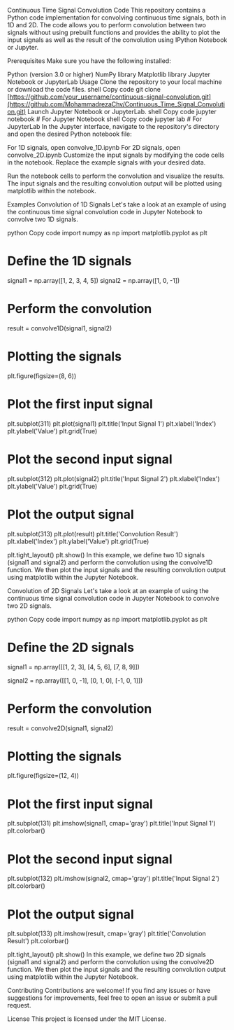 Continuous Time Signal Convolution Code
This repository contains a Python code implementation for convolving continuous time signals, both in 1D and 2D. The code allows you to perform convolution between two signals without using prebuilt functions and provides the ability to plot the input signals as well as the result of the convolution using IPython Notebook or Jupyter.

Prerequisites
Make sure you have the following installed:

Python (version 3.0 or higher)
NumPy library
Matplotlib library
Jupyter Notebook or JupyterLab
Usage
Clone the repository to your local machine or download the code files.
shell
Copy code
git clone [https://github.com/your_username/continuous-signal-convolution.git](https://github.com/MohammadrezaChv/Continuous_Time_Signal_Convolution.git)
Launch Jupyter Notebook or JupyterLab.
shell
Copy code
jupyter notebook  # For Jupyter Notebook
shell
Copy code
jupyter lab  # For JupyterLab
In the Jupyter interface, navigate to the repository's directory and open the desired Python notebook file:

For 1D signals, open convolve_1D.ipynb
For 2D signals, open convolve_2D.ipynb
Customize the input signals by modifying the code cells in the notebook. Replace the example signals with your desired data.

Run the notebook cells to perform the convolution and visualize the results. The input signals and the resulting convolution output will be plotted using matplotlib within the notebook.

Examples
Convolution of 1D Signals
Let's take a look at an example of using the continuous time signal convolution code in Jupyter Notebook to convolve two 1D signals.

python
Copy code
import numpy as np
import matplotlib.pyplot as plt

# Define the 1D signals
signal1 = np.array([1, 2, 3, 4, 5])
signal2 = np.array([1, 0, -1])

# Perform the convolution
result = convolve1D(signal1, signal2)

# Plotting the signals
plt.figure(figsize=(8, 6))

# Plot the first input signal
plt.subplot(311)
plt.plot(signal1)
plt.title('Input Signal 1')
plt.xlabel('Index')
plt.ylabel('Value')
plt.grid(True)

# Plot the second input signal
plt.subplot(312)
plt.plot(signal2)
plt.title('Input Signal 2')
plt.xlabel('Index')
plt.ylabel('Value')
plt.grid(True)

# Plot the output signal
plt.subplot(313)
plt.plot(result)
plt.title('Convolution Result')
plt.xlabel('Index')
plt.ylabel('Value')
plt.grid(True)

plt.tight_layout()
plt.show()
In this example, we define two 1D signals (signal1 and signal2) and perform the convolution using the convolve1D function. We then plot the input signals and the resulting convolution output using matplotlib within the Jupyter Notebook.

Convolution of 2D Signals
Let's take a look at an example of using the continuous time signal convolution code in Jupyter Notebook to convolve two 2D signals.

python
Copy code
import numpy as np
import matplotlib.pyplot as plt

# Define the 2D signals
signal1 = np.array([[1, 2, 3],
                    [4, 5, 6],
                    [7, 8, 9]])

signal2 = np.array([[1, 0, -1],
                    [0, 1, 0],
                    [-1, 0, 1]])

# Perform the convolution
result = convolve2D(signal1, signal2)

# Plotting the signals
plt.figure(figsize=(12, 4))

# Plot the first input signal
plt.subplot(131)
plt.imshow(signal1, cmap='gray')
plt.title('Input Signal 1')
plt.colorbar()

# Plot the second input signal
plt.subplot(132)
plt.imshow(signal2, cmap='gray')
plt.title('Input Signal 2')
plt.colorbar()

# Plot the output signal
plt.subplot(133)
plt.imshow(result, cmap='gray')
plt.title('Convolution Result')
plt.colorbar()

plt.tight_layout()
plt.show()
In this example, we define two 2D signals (signal1 and signal2) and perform the convolution using the convolve2D function. We then plot the input signals and the resulting convolution output using matplotlib within the Jupyter Notebook.

Contributing
Contributions are welcome! If you find any issues or have suggestions for improvements, feel free to open an issue or submit a pull request.

License
This project is licensed under the MIT License.
